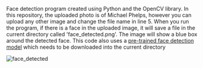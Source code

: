 Face detection program created using Python and the OpenCV library. In this repository, the uploaded photo is of Michael Phelps, however you can upload any other image and change the file name in line 5. When you run the program, if there is a face in the uploaded image, it will save a file in the current directory called 'face_detected.png'. The image will show a blue box around the detected face. This code also uses a [pre-trained face detection model](https://raw.githubusercontent.com/opencv/opencv/master/data/haarcascades/haarcascade_frontalface_default.xml) which needs to be downloaded into the current directory





![face_detected](https://user-images.githubusercontent.com/98798914/156503004-5104df99-341e-475e-93a8-537fedbd87fa.png)
